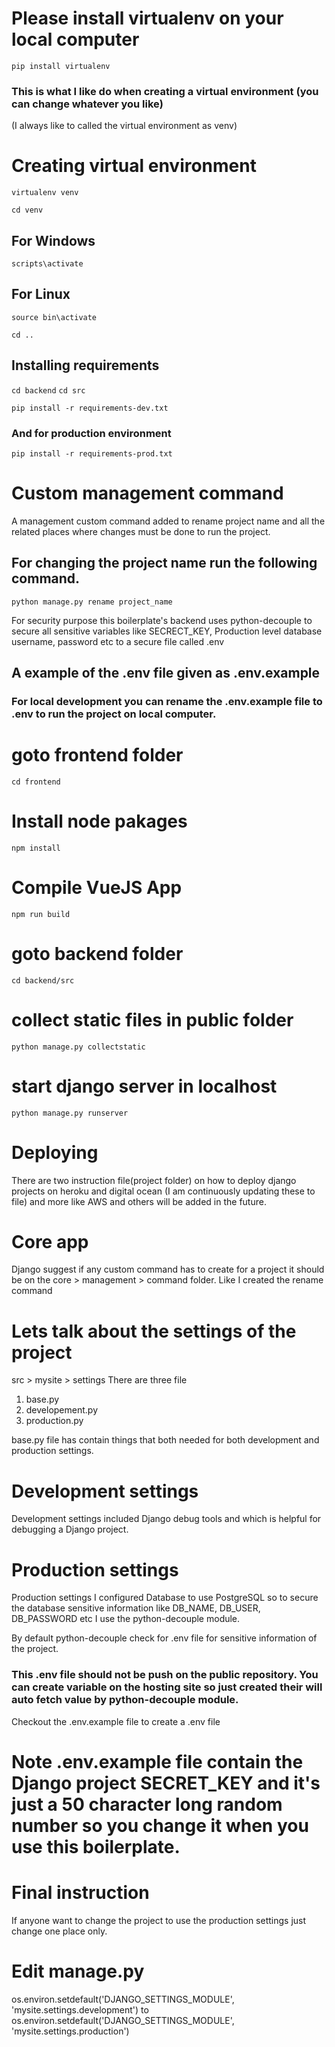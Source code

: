 # Please install virtualenv on your local computer
``` pip install virtualenv ```

### This is what I like do when creating a virtual environment (you can change whatever you like)
(I always like to called the virtual environment as venv)
# Creating virtual environment

``` virtualenv venv ```

``` cd venv ```

## For Windows
``` scripts\activate ```

## For Linux
``` source bin\activate ```

``` cd .. ```

## Installing requirements
``` cd backend ```
``` cd src ```

``` pip install -r requirements-dev.txt ```

### And for production environment

``` pip install -r requirements-prod.txt ```

# Custom management command
A management custom command added to rename project name and all the related places where changes must be done to run the project.
## For changing the project name run the following command.
``` python manage.py rename project_name ```

For security purpose this boilerplate's backend uses python-decouple to secure all sensitive variables like SECRECT_KEY, Production level database username, password etc to a secure file called .env

## A example of the .env file given as .env.example

### For local development you can rename the .env.example file to .env to run the project on local computer.

# goto frontend folder
```cd frontend```
# Install node pakages
```npm install```
# Compile VueJS App
```npm run build```
# goto backend folder
```cd backend/src```
# collect static files in public folder
```python manage.py collectstatic```
# start django server in localhost
```python manage.py runserver```

# Deploying
There are two instruction file(project folder) on how to deploy django projects on heroku and digital ocean (I am continuously updating these to file) and more like AWS and others will be added in the future.

# Core app
Django suggest if any custom command has to create for a project it should be on the core > management > command folder.
Like I created the rename command

# Lets talk about the settings of the project
src > mysite > settings
There are three file
1. base.py
2. developement.py
3. production.py

base.py file has contain things that both needed for both development and production settings.

# Development settings
Development settings included Django debug tools and which is helpful for debugging a Django project.

# Production settings
Production settings I configured Database to use PostgreSQL so to secure the database sensitive information like DB_NAME,  DB_USER, DB_PASSWORD etc I use the python-decouple module.

By default python-decouple check for .env file for sensitive information of the project.

### This .env file should not be push on the public repository. You can create variable on the hosting site so just created their will auto fetch value by python-decouple module.

Checkout the .env.example file to create a .env file

# Note .env.example file contain the Django project SECRET_KEY and it's just a 50 character long random number so you change it when you use this boilerplate.

# Final instruction
If anyone want to change the project to use the production settings just change one place only.

# Edit manage.py
os.environ.setdefault('DJANGO_SETTINGS_MODULE', 'mysite.settings.development')
to
os.environ.setdefault('DJANGO_SETTINGS_MODULE', 'mysite.settings.production')
